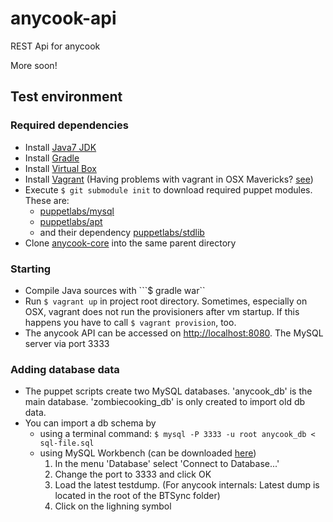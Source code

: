 anycook-api
===========

REST Api for anycook 

More soon!

## Test environment
### Required dependencies
- Install [Java7 JDK](http://www.oracle.com/technetwork/java/javase/downloads/jdk7-downloads-1880260.html)
- Install [Gradle](http://www.gradle.org/)
- Install [Virtual Box](https://www.virtualbox.org/)
- Install [Vagrant](http://www.vagrantup.com/) (Having problems with vagrant in OSX Mavericks? [see](http://www.asquera.de/development/2013/06/20/vagrant-on-mavericks/))
- Execute ```$ git submodule init``` to download required puppet modules. These are:
  - [puppetlabs/mysql](https://forge.puppetlabs.com/puppetlabs/mysql)
  - [puppetlabs/apt](https://forge.puppetlabs.com/puppetlabs/apt)
  - and their dependency [puppetlabs/stdlib](https://forge.puppetlabs.com/puppetlabs/stdlib)
- Clone [anycook-core](https://github.com/anycook/anycook-core) into the same parent directory

### Starting
- Compile Java sources with ```$ gradle war``
- Run ```$ vagrant up``` in project root directory. Sometimes, especially on OSX, vagrant does not run the provisioners after vm startup. If this happens you have to call ```$ vagrant provision```, too.
- The anycook API can be accessed on [http://localhost:8080](http://localhost:8080). The MySQL server via port 3333

### Adding database data
- The puppet scripts create two MySQL databases. 'anycook_db' is the main database. 'zombiecooking_db' is only created to import old db data.
- You can import a db schema by 
  - using a terminal command: ```$ mysql -P 3333 -u root anycook_db < sql-file.sql```
  - using MySQL Workbench (can be downloaded [here](https://www.mysql.com/products/workbench/))
    1. In the menu 'Database' select 'Connect to Database...'
    2. Change the port to 3333 and click OK
    3. Load the latest testdump. (For anycook internals: Latest dump is located in the root of the BTSync folder)
    4. Click on the lighning symbol
